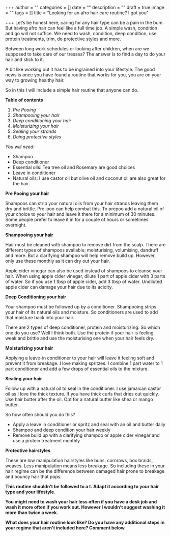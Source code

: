 +++
author = ""
categories = []
date = ""
description = ""
draft = true
image = ""
tags = []
title = "Looking for an afro hair care routine? I got you"

+++
Let’s be honest here, caring for any hair type can be a pain in the bum. But having afro hair can feel like a full time job. A simple wash, condition and go will not suffice. We need to wash, condition, deep condition, use protein treatments, trim, do protective styles and more.

Between long work schedules or looking after children, when are we supposed to take care of our tresses? The answer is to find a day to do your hair and stick to it.

A bit like working out it has to be ingrained into your lifestyle. The good news is once you have found a routine that works for you, you are on your way to growing healthy hair.

So in this I will include a simple hair routine that anyone can do.

**Table of contents**

1. _Pre Pooing_
2. _Shampooing your hair_
3. _Deep conditioning your hair_
4. _Moisturizing your hair_
5. _Sealing your strands_
6. _Doing protective styles_

_You will need:_

* Shampoo
* Deep conditioner
* Essential oils: Tea tree oil and Rosemary are good choices
* Leave in conditioner
* Natural oils: I use castor oil but olive oil and coconut oil are also great for the hair.

**Pre Pooing your hair**

Shampoos can strip your natural oils from your hair strands leaving them dry and brittle. Pre-poo can help combat this. To prepoo add a natural oil of your choice to your hair and leave it there for a minimum of 30 minutes. Some people prefer to leave it in for a couple of hours or sometimes overnight.

**Shampooing your hair**

Hair must be cleaned with shampoo to remove dirt from the scalp. There are different types of shampoos available; moisturising, volumising, dandruff and more. But a clarifying shampoo will help remove build up. However, only use these monthly as it can dry out your hair.

Apple cider vinegar can also be used instead of shampoos to cleanse your hair. When using apple cider vinegar, dilute 1 part of apple cider with 3 parts of water. So if you use 1 tbsp of apple cider, add 3 tbsp of water. Undiluted apple cider can damage your hair due to its acidity.

**Deep Conditioning your hair**

Your shampoo must be followed up by a conditioner. Shampooing strips your hair of its natural oils and moisture. So conditioners are used to add that moisture back into your hair.

There are 2 types of deep conditioner, protein and moisturizing. So which one do you use? Well I think both. Use the protein if your hair is feeling weak and brittle and use the moisturising one when your hair feels dry.

**Moisturizing your hair**

Applying a leave-in conditioner to your hair will leave it feeling soft and prevent it from breakage. I love making spritzes. I combine 1 part water to 1 part conditioner and add a few drops of essential oils to the mixture.

**Sealing your hair**

Follow up with a natural oil to seal in the conditioner. I use jamaican castor oil as I love the thick texture. If you have thick curls that dries out quickly. Use hair butter after the oil. Opt for a natural butter like shea or mango butter.

So how often should you do this?

* Apply a leave in conditioner or spritz and seal with an oil and butter daily
* Shampoo and deep condition your hair weekly
* Remove build up with a clarifying shampoo or apple cider vinegar and use a protein treatment monthly

**Protective hairstyles**

These are low manipulation hairstyles like buns, cornrows, box braids, weaves. Less manipulation means less breakage. So including these in your hair regime can be the difference between damaged hair prone to breakage and bouncy hair that pops.

**This routine shouldn’t be followed to a t. Adapt it according to your hair type and your lifestyle.**

**You might need to wash your hair less often if you have a desk job and wash it more often if you work out. However I wouldn’t suggest washing it more than twice a week.**

**What does your hair routine look like? Do you have any additional steps in your regime that aren't included here? Comment below.**